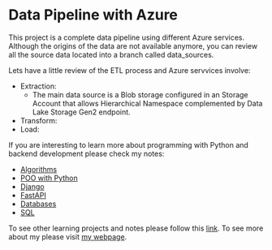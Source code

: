 # Data Pipeline with Azure

This project is a complete data pipeline using different Azure services. Although the origins of the data are not available anymore, you can review all the source data located into a branch called data_sources.

Lets have a little review of the ETL process and Azure servvices involve:

- Extraction:
  - The main data source is a Blob storage configured in an Storage Account that allows Hierarchical Namespace complemented by Data Lake Storage Gen2 endpoint.
- Transform:
- Load:

If you are interesting to learn more about programming with Python and backend development please check my notes:

- [Algorithms](https://drive.google.com/file/d/1e72w53UL7udKEjXqQ3TDJ7lvyY1VqcqF/view)
- [POO with Python](https://drive.google.com/file/d/1pud53b66uLaWs0rKYCsoqygSnXZqtWLy/view)
- [Django](https://drive.google.com/file/d/1-NrgiLMRyXBIjHABq759OGGmGZL9QtWH/view)
- [FastAPI](https://drive.google.com/file/d/1e72w53UL7udKEjXqQ3TDJ7lvyY1VqcqF/view)
- [Databases](https://drive.google.com/file/d/10MDw_llXH3bQwYK7jlJo7ahotsHSM6hX/view)
- [SQL](https://drive.google.com/file/d/1DHNKuA1FnyRUByQTc_3gONyJ4C0gO1_8/view)

To see other learning projects and notes please follow this [link](https://imdiego.dev/projects/projects/notes).
To see more about my please visit [my webpage](https://imdiego.dev/).
